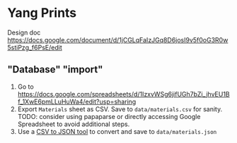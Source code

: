 # Yang Prints

Design doc https://docs.google.com/document/d/1jCGLqFaIzJGq8D6josI9v5f0oG3R0w5stiPzg_f6PsE/edit

## "Database" "import"

1. Go to https://docs.google.com/spreadsheets/d/1IzxvWSg6jifUGh7bZi_jhvEU1Bf_1XwE6pmLLuHuWa4/edit?usp=sharing
2. Export `Materials` sheet as CSV. Save to `data/materials.csv` for sanity. TODO: consider using papaparse or directly accessing Google Spreadsheet to avoid additional steps.
3. Use a [CSV to JSON tool](https://www.csvjson.com/csv2json) to convert and save to `data/materials.json`

